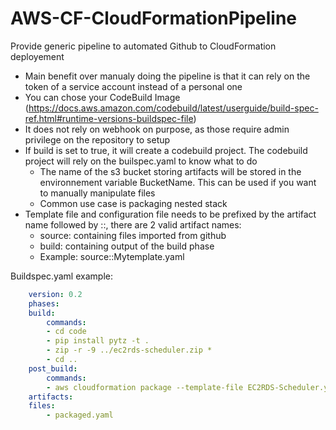 # AWS-CF-CloudFormationPipeline
Provide generic pipeline to automated Github to CloudFormation deployement

- Main benefit over manualy doing the pipeline is that it can rely on the token of a service account instead of a personal one
- You can chose your CodeBuild Image (https://docs.aws.amazon.com/codebuild/latest/userguide/build-spec-ref.html#runtime-versions-buildspec-file)
- It does not rely on webhook on purpose, as those require admin privilege on the repository to setup
- If build is set to true, it will create a codebuild project. The codebuild project will rely on the builspec.yaml to know what to do
    - The name of the s3 bucket storing artifacts will be stored in the environnement variable BucketName. This can be used if you want to manually manipulate files
    - Common use case is packaging nested stack
- Template file and configuration file needs to be prefixed by the artifact name followed by ::, there are 2 valid artifact names:
    - source: containing files imported from github
    - build: containing output of the build phase
    - Example: source::Mytemplate.yaml

Buildspec.yaml example:
````yaml
    version: 0.2
    phases:
    build:
        commands:
        - cd code
        - pip install pytz -t .
        - zip -r -9 ../ec2rds-scheduler.zip *
        - cd ..
    post_build:
        commands:
        - aws cloudformation package --template-file EC2RDS-Scheduler.yaml --s3-bucket $BucketName --output-template-file packaged.yaml
    artifacts:
    files:
        - packaged.yaml